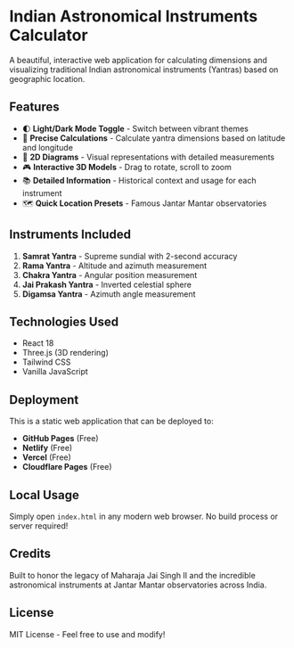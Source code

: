 # Indian Astronomical Instruments Calculator

A beautiful, interactive web application for calculating dimensions and visualizing traditional Indian astronomical instruments (Yantras) based on geographic location.

## Features

- 🌓 **Light/Dark Mode Toggle** - Switch between vibrant themes
- 📐 **Precise Calculations** - Calculate yantra dimensions based on latitude and longitude
- 🎨 **2D Diagrams** - Visual representations with detailed measurements
- 🎮 **Interactive 3D Models** - Drag to rotate, scroll to zoom
- 📚 **Detailed Information** - Historical context and usage for each instrument
- 🗺️ **Quick Location Presets** - Famous Jantar Mantar observatories

## Instruments Included

1. **Samrat Yantra** - Supreme sundial with 2-second accuracy
2. **Rama Yantra** - Altitude and azimuth measurement
3. **Chakra Yantra** - Angular position measurement
4. **Jai Prakash Yantra** - Inverted celestial sphere
5. **Digamsa Yantra** - Azimuth angle measurement

## Technologies Used

- React 18
- Three.js (3D rendering)
- Tailwind CSS
- Vanilla JavaScript

## Deployment

This is a static web application that can be deployed to:

- **GitHub Pages** (Free)
- **Netlify** (Free)
- **Vercel** (Free)
- **Cloudflare Pages** (Free)

## Local Usage

Simply open `index.html` in any modern web browser. No build process or server required!

## Credits

Built to honor the legacy of Maharaja Jai Singh II and the incredible astronomical instruments at Jantar Mantar observatories across India.

## License

MIT License - Feel free to use and modify!
